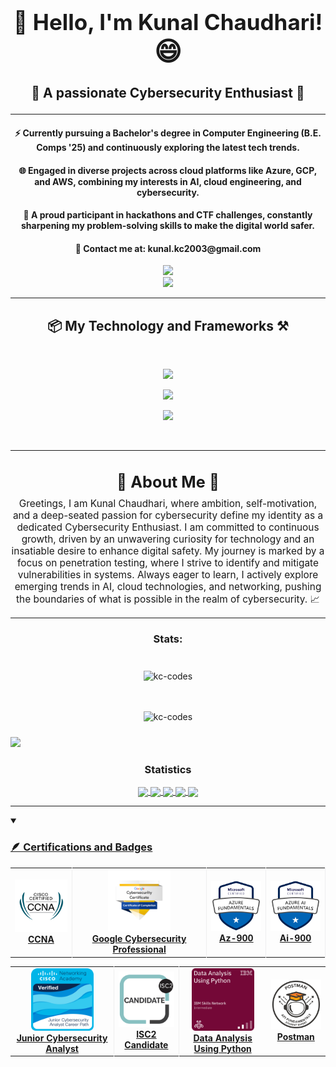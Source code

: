 <h1 align="center" style="font-size: 2.5em; font-weight: bold;">
  <span>👋 Hello, I'm Kunal Chaudhari!</span> 
  <span style="font-size: 1.2em;">😄</span>
</h1>
<h3 align="center" style="font-size: 1.5em;">
  🔐 A passionate Cybersecurity Enthusiast  🚀
</h3>

<hr/>

<div align="center">
 
 <h4>⚡ Currently pursuing a Bachelor's degree in Computer Engineering (B.E. Comps '25) and continuously exploring the latest tech trends.</h4>

 <h4>🌐 Engaged in diverse projects across cloud platforms like Azure, GCP, and AWS, combining my interests in AI, cloud engineering, and cybersecurity.</h4>

 <h4>🤖 A proud participant in hackathons and CTF challenges, constantly sharpening my problem-solving skills to make the digital world safer.</h4>

  <h4>📧 Contact me at: kunal.kc2003@gmail.com</h4>

</div>
<div align="center"> 
  <a href="https://www.linkedin.com/in/kunal23/" target="_blank">
    <img src="https://img.shields.io/badge/LinkedIn-0077B5?style=for-the-badge&logo=linkedin&logoColor=white" target="_blank" />
  </a>
</div>
<div align="center"> 
  <a href="https://kc-codes.github.io/" target="_blank">
     <img src="https://img.shields.io/badge/Portfolio-FF5722?style=for-the-badge&logo=todoist&logoColor=white" target="_blank" /> <!-- sqlite, safari, google-chrome are other good icon options -->
  </a>
</div>

 <hr/>



<h2 align="center">📦 My Technology and Frameworks ⚒️</h2>
<br/>
<p align="center">
  <img src="https://skillicons.dev/icons?i=python,linux,kali,redhat,bash,powershell,vim,aws,azure,gcp" />
</p>
<p align="center">
  <img src="https://skillicons.dev/icons?i=react,html,css,javascript,tailwind,bootstrap,nodejs,npm,cpp,typescript,docker,firebase" />
</p>
<p align="center">  
  <img src="https://skillicons.dev/icons?i=tensorflow,sklearn,pytorch,mysql,mongodb,postman,elasticsearch,vscode,git,github" />
</p>

<br/>
<hr/>

<h2 align="center" style="font-size: 1.8em; margin-bottom: 10px;">
  🌟 About Me 🌟
  <br/>
</h2>
<p align="center" style="font-size: 1.1em; max-width: 800px; margin: auto;">
  Greetings, I am Kunal Chaudhari, where ambition, self-motivation, and a deep-seated passion for cybersecurity define my identity as a dedicated Cybersecurity Enthusiast. I am committed to continuous growth, driven by an unwavering curiosity for technology and an insatiable desire to enhance digital safety. My journey is marked by a focus on penetration testing, where I strive to identify and mitigate vulnerabilities in systems. Always eager to learn, I actively explore emerging trends in AI, cloud technologies, and networking, pushing the boundaries of what is possible in the realm of cybersecurity. 📈
</p>

 <hr/>

<h3 align="center">Stats:</h3>
<div style="display: flex-row;">
  <div style="flex: 1; padding: 10px;">
    <p align="center">
      <img src="https://github-readme-stats.vercel.app/api?username=kc-codes&show_icons=true&theme=radical&locale=en" alt="kc-codes" />
    </p>
  </div>
  <div style="flex: 1; padding: 10px;">
    <p align="center">
      <img src="https://github-readme-streak-stats.herokuapp.com/?user=kc-codes&theme=highcontrast" alt="kc-codes" />
    </p>
  </div>

  <!-- <div> <a href="https://github.com/kc-codes" target="_blank"><img src="https://img.shields.io/badge/GitHub-100000?style=for-the-badge&logo=github&logoColor=white" target="_blank"></a> -->
</div><img src="https://user-images.githubusercontent.com/73097560/115834477-dbab4500-a447-11eb-908a-139a6edaec5c.gif"><h3 align="center">Statistics</h3>
<div align="center">
<a href="https://github.com/kc-codes">
<img align="center" src="http://github-profile-summary-cards.vercel.app/api/cards/stats?username=kc-codes&theme=2077" height="180em" />
<img align="center" src="http://github-profile-summary-cards.vercel.app/api/cards/most-commit-language?username=kc-codes&theme=2077" height="180em" />
<img align="center" src="http://github-profile-summary-cards.vercel.app/api/cards/repos-per-language?username=kc-codes&theme=2077" height="180em" />
<img align="center" src="http://github-profile-summary-cards.vercel.app/api/cards/productive-time?username=kc-codes&theme=2077" height="180em" />
<img align="center" src="http://github-profile-summary-cards.vercel.app/api/cards/profile-details?username=kc-codes&theme=2077" height="180em" />
</div>
<!-- </div> -->

 <hr/>

<details open><summary><h3>🪶 Certifications and Badges </h3></summary>
<table align="center">
 <tr align="center">
   <td style="border-right: 1px solid #eeeeef;" align="center">
     <img src="./assests/CCNA.png" alt="CCNA" width="100" />
     <br>
     <strong>CCNA</strong>
   </td>
   <td style="border-right: 1px solid #eeeeef;" align="center">
     <img src="./assests/GoogleCyber.png" alt="Google Cybersecurity Professional" width="100" />
     <br>
     <strong>Google Cybersecurity Professional </strong>
   </td>
   <td style="border-right: 1px solid #eeeeef;" align="center">
     <img src="./assests/Az900.png" alt="Az-900" width="100" />
     <br>
     <strong>Az-900</strong>
   </td>
   <td style="border-right: 1px solid #eeeeef;" align="center">
     <img src="./assests/Ai900.png" alt="Ai-900" width="100" />
     <br>
     <strong>Ai-900</strong>
   </td>
   </td>
 </tr>
</table>

<table align="center">
 <tr align="center">
   <td style="border-right: 1px solid #eeeeef;" align="center">
     <img src="./assests/jrcybersecurity.png" alt="Junior Cybersecurity Analyst" width="100" />
     <br>
     <strong>Junior Cybersecurity Analyst</strong>
   </td>
   <td style="border-right: 1px solid #eeeeef;" align="center">
     <img src="./assests/ISC2.png" alt="ISC2 Candidate" width="100" />
     <br>
     <strong>ISC2 Candidate</strong>
   </td>
   <td align="center">
     <img src="./assests/dataanalysis.png" alt="Data Analysis Using Python" width="100" />
     <br>
     <strong>Data Analysis Using Python</strong>
   </td>
   <td align="center">
     <img src="./assests/postman.png" alt="Postman Badge" width="100" />
     <br>
     <strong>Postman</strong>
   </td>
 </tr>
</table>
<br>
</details> 
